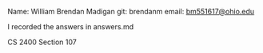 Name: William Brendan Madigan
git: brendanm
email:  bm551617@ohio.edu

I recorded the answers in answers.md

CS 2400 Section 107
